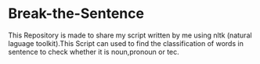 # Break-the-Sentence
This Repository is made to share my script written by me using nltk (natural laguage toolkit).This Script can used to find the classification of words in sentence to check whether it is noun,pronoun or tec.  
